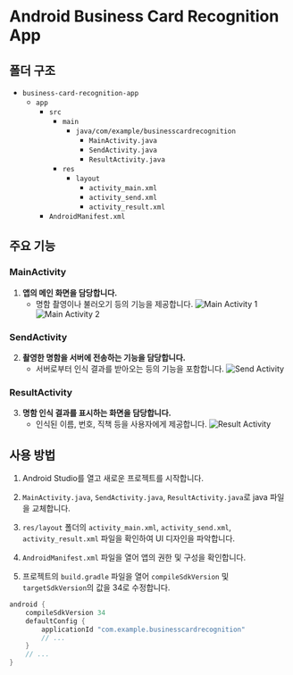 # Android Business Card Recognition App

## 폴더 구조

- `business-card-recognition-app`
  - `app`
    - `src`
      - `main`
        - `java/com/example/businesscardrecognition`
          - `MainActivity.java`
          - `SendActivity.java`
          - `ResultActivity.java`
      - `res`
        - `layout`
          - `activity_main.xml`
          - `activity_send.xml`
          - `activity_result.xml`
    - `AndroidManifest.xml`

## 주요 기능

### MainActivity

1. **앱의 메인 화면을 담당합니다.**
   - 명함 촬영이나 불러오기 등의 기능을 제공합니다.
   ![Main Activity 1](https://github.com/Seeing-AI/businesscard_recognition/blob/main/app/img/KakaoTalk_20231213_000500533_03.jpg)
   ![Main Activity 2](https://github.com/Seeing-AI/businesscard_recognition/blob/main/app/img/KakaoTalk_20231213_000500533_02.jpg)

### SendActivity

2. **촬영한 명함을 서버에 전송하는 기능을 담당합니다.**
   - 서버로부터 인식 결과를 받아오는 등의 기능을 포함합니다.
   ![Send Activity](https://github.com/Seeing-AI/businesscard_recognition/blob/main/app/img/KakaoTalk_20231213_000500533_01.jpg)

### ResultActivity

3. **명함 인식 결과를 표시하는 화면을 담당합니다.**
   - 인식된 이름, 번호, 직책 등을 사용자에게 제공합니다.
   ![Result Activity](https://github.com/Seeing-AI/businesscard_recognition/blob/main/app/img/KakaoTalk_20231213_000500533.jpg)


## 사용 방법

1. Android Studio를 열고 새로운 프로젝트를 시작합니다.

2. `MainActivity.java`, `SendActivity.java`, `ResultActivity.java`로 java 파일을 교체합니다.

3. `res/layout` 폴더의 `activity_main.xml`, `activity_send.xml`, `activity_result.xml` 파일을 확인하여 UI 디자인을 파악합니다.

4. `AndroidManifest.xml` 파일을 열어 앱의 권한 및 구성을 확인합니다.

5. 프로젝트의 `build.gradle` 파일을 열어 `compileSdkVersion` 및 `targetSdkVersion`의 값을 34로 수정합니다.
```gradle
android {
    compileSdkVersion 34
    defaultConfig {
        applicationId "com.example.businesscardrecognition"
        // ...
    }
    // ...
}
